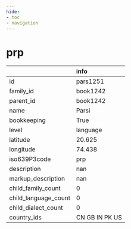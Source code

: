 ```yaml
---
hide:
- toc
- navigation
---
```

# prp
|                      | info           |
|:---------------------|:---------------|
| id                   | pars1251       |
| family_id            | book1242       |
| parent_id            | book1242       |
| name                 | Parsi          |
| bookkeeping          | True           |
| level                | language       |
| latitude             | 20.625         |
| longitude            | 74.438         |
| iso639P3code         | prp            |
| description          | nan            |
| markup_description   | nan            |
| child_family_count   | 0              |
| child_language_count | 0              |
| child_dialect_count  | 0              |
| country_ids          | CN GB IN PK US |